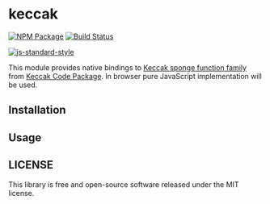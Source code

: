 # keccak

[![NPM Package](https://img.shields.io/npm/v/keccak.svg?style=flat-square)](https://www.npmjs.org/package/keccak)
[![Build Status](https://img.shields.io/travis/cryptocoinjs/keccak.svg?branch=master&style=flat-square)](https://travis-ci.org/cryptocoinjs/keccak)

[![js-standard-style](https://cdn.rawgit.com/feross/standard/master/badge.svg)](https://github.com/feross/standard)

This module provides native bindings to [Keccak sponge function family][1] from [Keccak Code Package][2]. In browser pure JavaScript implementation will be used.

## Installation

## Usage

## LICENSE

This library is free and open-source software released under the MIT license.

[1]: http://keccak.noekeon.org/
[2]: https://github.com/gvanas/KeccakCodePackage
